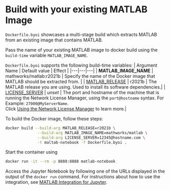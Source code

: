 # Build with your existing MATLAB Image 

`Dockerfile.byoi` showcases a multi-stage build which extracts MATLAB from an existing image that contains MATLAB.

Pass the name of your existing MATLAB image to docker build using the `build-time` variable `MATLAB_IMAGE_NAME`.

`Dockerfile.byoi` supports the following build-time variables:
| Argument Name | Default value | Effect |
|---|---|---|
| **MATLAB_IMAGE_NAME** | mathworks/matlab:r2021b | Specify the name of the Docker image that MATLAB should be extracted from. |
| [MATLAB_RELEASE](#build-an-image-for-a-different-release-of-matlab) | r2021b | The MATLAB release you are using. Used to install its software dependencies.|
| [LICENSE_SERVER](#build-an-image-with-license-server-information) | *unset* | The port and hostname of the machine that is running the Network License Manager, using the `port@hostname` syntax. For Example: `27000@MyServerName`. </br> Click [Using the Network License Manager](https://github.com/mathworks-ref-arch/matlab-dockerfile#use-the-network-license-manager) to learn more.|

To build the Docker image, follow these steps:
```bash
docker build --build-arg MATLAB_RELEASE=r2021b \
              --build-arg MATLAB_IMAGE_NAME=mathworks/matlab \
              --build-arg LICENSE_SERVER=12345@hostname.com \
              -t maltab-notebook -f Dockerfile.byoi .
```
Start the container using
```bash
docker run -it --rm -p 8888:8888 matlab-notebook
```

Access the Jupyter Notebook by following one of the URLs displayed in the output of the ```docker run``` command.
For instructions about how to use the integration, see [MATLAB Integration for Jupyter](https://github.com/mathworks/jupyter-matlab-proxy).

